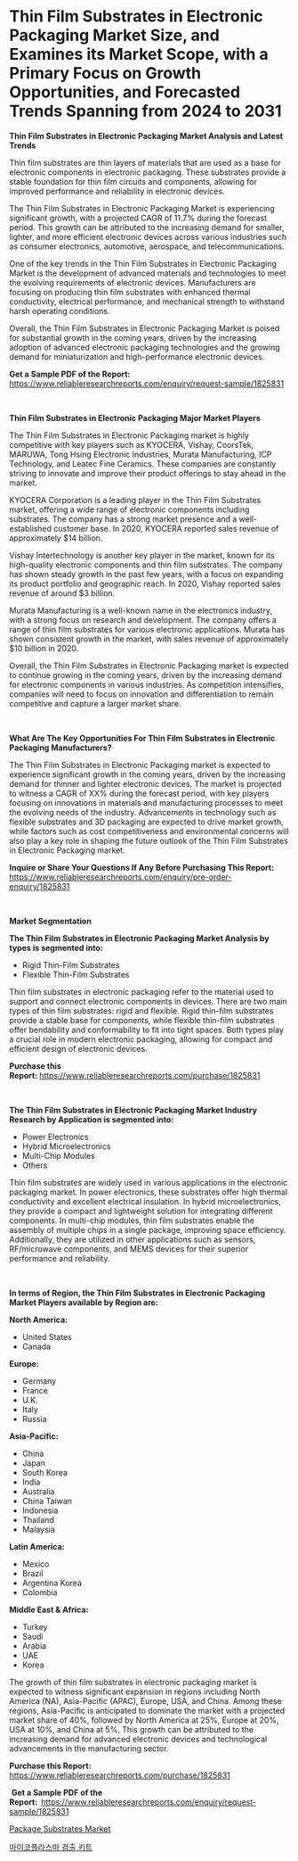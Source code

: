 <p><h1>Thin Film Substrates in Electronic Packaging Market Size, and Examines its Market Scope, with a Primary Focus on Growth Opportunities, and Forecasted Trends Spanning from 2024 to 2031</h1></p><p><strong>Thin Film Substrates in Electronic Packaging Market Analysis and Latest Trends</strong></p>
<p><p>Thin film substrates are thin layers of materials that are used as a base for electronic components in electronic packaging. These substrates provide a stable foundation for thin film circuits and components, allowing for improved performance and reliability in electronic devices.</p><p>The Thin Film Substrates in Electronic Packaging Market is experiencing significant growth, with a projected CAGR of 11.7% during the forecast period. This growth can be attributed to the increasing demand for smaller, lighter, and more efficient electronic devices across various industries such as consumer electronics, automotive, aerospace, and telecommunications.</p><p>One of the key trends in the Thin Film Substrates in Electronic Packaging Market is the development of advanced materials and technologies to meet the evolving requirements of electronic devices. Manufacturers are focusing on producing thin film substrates with enhanced thermal conductivity, electrical performance, and mechanical strength to withstand harsh operating conditions.</p><p>Overall, the Thin Film Substrates in Electronic Packaging Market is poised for substantial growth in the coming years, driven by the increasing adoption of advanced electronic packaging technologies and the growing demand for miniaturization and high-performance electronic devices.</p></p>
<p><strong>Get a Sample PDF of the Report:&nbsp;</strong> <a href="https://www.reliableresearchreports.com/enquiry/request-sample/1825831">https://www.reliableresearchreports.com/enquiry/request-sample/1825831</a></p>
<p>&nbsp;</p>
<p><strong>Thin Film Substrates in Electronic Packaging Major Market Players</strong></p>
<p><p>The Thin Film Substrates in Electronic Packaging market is highly competitive with key players such as KYOCERA, Vishay, CoorsTek, MARUWA, Tong Hsing Electronic Industries, Murata Manufacturing, ICP Technology, and Leatec Fine Ceramics. These companies are constantly striving to innovate and improve their product offerings to stay ahead in the market.</p><p>KYOCERA Corporation is a leading player in the Thin Film Substrates market, offering a wide range of electronic components including substrates. The company has a strong market presence and a well-established customer base. In 2020, KYOCERA reported sales revenue of approximately $14 billion.</p><p>Vishay Intertechnology is another key player in the market, known for its high-quality electronic components and thin film substrates. The company has shown steady growth in the past few years, with a focus on expanding its product portfolio and geographic reach. In 2020, Vishay reported sales revenue of around $3 billion.</p><p>Murata Manufacturing is a well-known name in the electronics industry, with a strong focus on research and development. The company offers a range of thin film substrates for various electronic applications. Murata has shown consistent growth in the market, with sales revenue of approximately $10 billion in 2020.</p><p>Overall, the Thin Film Substrates in Electronic Packaging market is expected to continue growing in the coming years, driven by the increasing demand for electronic components in various industries. As competition intensifies, companies will need to focus on innovation and differentiation to remain competitive and capture a larger market share.</p></p>
<p>&nbsp;</p>
<p><strong>What Are The Key Opportunities For Thin Film Substrates in Electronic Packaging Manufacturers?</strong></p>
<p><p>The Thin Film Substrates in Electronic Packaging market is expected to experience significant growth in the coming years, driven by the increasing demand for thinner and lighter electronic devices. The market is projected to witness a CAGR of XX% during the forecast period, with key players focusing on innovations in materials and manufacturing processes to meet the evolving needs of the industry. Advancements in technology such as flexible substrates and 3D packaging are expected to drive market growth, while factors such as cost competitiveness and environmental concerns will also play a key role in shaping the future outlook of the Thin Film Substrates in Electronic Packaging market.</p></p>
<p><strong>Inquire or Share Your Questions If Any Before Purchasing This Report:</strong> <a href="https://www.reliableresearchreports.com/enquiry/pre-order-enquiry/1825831">https://www.reliableresearchreports.com/enquiry/pre-order-enquiry/1825831</a></p>
<p>&nbsp;</p>
<p><strong>Market Segmentation</strong></p>
<p><strong>The Thin Film Substrates in Electronic Packaging Market Analysis by types is segmented into:</strong></p>
<p><ul><li>Rigid Thin-Film Substrates</li><li>Flexible Thin-Film Substrates</li></ul></p>
<p><p>Thin film substrates in electronic packaging refer to the material used to support and connect electronic components in devices. There are two main types of thin film substrates: rigid and flexible. Rigid thin-film substrates provide a stable base for components, while flexible thin-film substrates offer bendability and conformability to fit into tight spaces. Both types play a crucial role in modern electronic packaging, allowing for compact and efficient design of electronic devices.</p></p>
<p><strong>Purchase this Report:&nbsp;</strong><a href="https://www.reliableresearchreports.com/purchase/1825831">https://www.reliableresearchreports.com/purchase/1825831</a></p>
<p>&nbsp;</p>
<p><strong>The Thin Film Substrates in Electronic Packaging Market Industry Research by Application is segmented into:</strong></p>
<p><ul><li>Power Electronics</li><li>Hybrid Microelectronics</li><li>Multi-Chip Modules</li><li>Others</li></ul></p>
<p><p>Thin film substrates are widely used in various applications in the electronic packaging market. In power electronics, these substrates offer high thermal conductivity and excellent electrical insulation. In hybrid microelectronics, they provide a compact and lightweight solution for integrating different components. In multi-chip modules, thin film substrates enable the assembly of multiple chips in a single package, improving space efficiency. Additionally, they are utilized in other applications such as sensors, RF/microwave components, and MEMS devices for their superior performance and reliability.</p></p>
<p>&nbsp;</p>
<p><strong>In terms of Region, the Thin Film Substrates in Electronic Packaging Market Players available by Region are:</strong></p>
<p>
    <p> <strong> North America: </strong>
        <ul>
            <li>United States</li>
            <li>Canada</li>
        </ul>
        </p> 
    <p> <strong> Europe: </strong>
        <ul>
            <li>Germany</li>
            <li>France</li>
            <li>U.K.</li>
            <li>Italy</li>
            <li>Russia</li>
        </ul>
        </p> 
    <p> <strong> Asia-Pacific: </strong>
        <ul>
            <li>China</li>
            <li>Japan</li>
            <li>South Korea</li>
            <li>India</li>
            <li>Australia</li>
            <li>China Taiwan</li>
            <li>Indonesia</li>
            <li>Thailand</li>
            <li>Malaysia</li>
        </ul>
        </p> 
    <p> <strong> Latin America: </strong>
        <ul>
            <li>Mexico</li>
            <li>Brazil</li>
            <li>Argentina Korea</li>
            <li>Colombia</li>
        </ul>
        </p> 
    <p> <strong> Middle East & Africa: </strong>
        <ul>
            <li>Turkey</li>
            <li>Saudi</li>
            <li>Arabia</li>
            <li>UAE</li>
            <li>Korea</li>
        </ul>
    </p>
    </p>
<p><p>The growth of thin film substrates in electronic packaging market is expected to witness significant expansion in regions including North America (NA), Asia-Pacific (APAC), Europe, USA, and China. Among these regions, Asia-Pacific is anticipated to dominate the market with a projected market share of 40%, followed by North America at 25%, Europe at 20%, USA at 10%, and China at 5%. This growth can be attributed to the increasing demand for advanced electronic devices and technological advancements in the manufacturing sector.</p></p>
<p><strong>Purchase this Report: </strong><a href="https://www.reliableresearchreports.com/purchase/1825831">https://www.reliableresearchreports.com/purchase/1825831</a></p>
<p>&nbsp;<strong>Get a Sample PDF of the Report:&nbsp;&nbsp;</strong><a href="https://www.reliableresearchreports.com/enquiry/request-sample/1825831">https://www.reliableresearchreports.com/enquiry/request-sample/1825831</a></p>
<p><strong></strong></p>
<p><p><a href="https://github.com/JameTravis/Market-Research-Report-List-4/blob/main/package-substrates-market.md">Package Substrates Market</a></p><p><a href="https://github.com/laholand/Market-Research-Report-List-3/blob/main/169259112289.md">마이코플라스마 검출 키트</a></p></p>